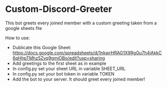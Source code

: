 # Custom-Discord-Greeter
This bot greets every joined member with a custom greeting taken from a google sheets file

How to use:

- Dublicate this Google Sheet: https://docs.google.com/spreadsheets/d/1nkwrHRAG1X9RgGu7h4iAkkC6qHhpTMhz5Zvq9gmjOBo/edit?usp=sharing
- Add greetings to the first sheet as in example
- In config.py set your sheet URL in variable SHEET_URL
- In config.py set your bot token in variable TOKEN
- Add the bot to your server. It should greet every joined member!
